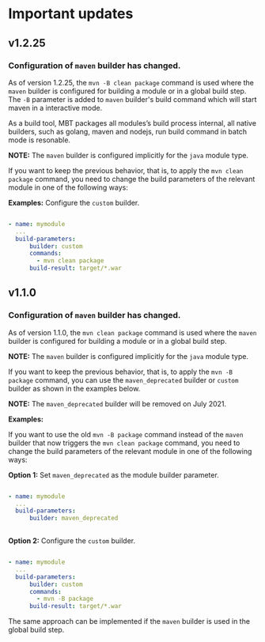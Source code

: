 # <b>Important updates</b>

## v1.2.25

### Configuration of `maven` builder has changed. 
As of version 1.2.25, the `mvn -B clean package` command is used where the `maven` builder is configured for building a module or in a global build step. The `-B` parameter is added to `maven` builder's build command which will start maven in a interactive mode.

As a build tool, MBT packages all modules’s build process internal, all native builders, such as golang, maven and nodejs, run build command in batch mode is resonable.

<b>NOTE:</b>  The `maven` builder is configured implicitly for the `java` module type.

If you want to keep the previous behavior, that is, to apply the `mvn clean package` command, you need to change the build parameters of the relevant module in one of the following ways:

<b>Examples:</b> Configure the `custom` builder.
```yaml

- name: mymodule
  ... 
  build-parameters:
      builder: custom
      commands:
        - mvn clean package
      build-result: target/*.war 
```

## v1.1.0 

### Configuration of `maven` builder has changed. 
As of version 1.1.0, the `mvn clean package` command is used where the `maven` builder is configured for building a module or in a global build step.

<b>NOTE:</b>  The `maven` builder is configured implicitly for the `java` module type.

If you want to keep the previous behavior, that is, to apply the `mvn -B package` command, you can use the `maven_deprecated` builder or `custom` builder as shown in the examples below.

<b>NOTE:</b> The `maven_deprecated` builder will be removed on July 2021.

<b>Examples:</b>

If you want to use the old `mvn -B package` command instead of the `maven` builder that now triggers the `mvn clean package` command, you need to change the build parameters of the relevant module in one of the following ways:



<b>Option 1:</b> Set `maven_deprecated` as the module builder parameter.

```yaml

- name: mymodule
  ... 
  build-parameters:
      builder: maven_deprecated
      
```

<b>Option 2:</b> Configure the `custom` builder.
```yaml

- name: mymodule
  ... 
  build-parameters:
      builder: custom
      commands:
        - mvn -B package
      build-result: target/*.war 
```

The same approach can be implemented if the `maven` builder is used in the global build step.
